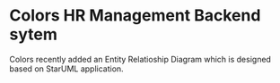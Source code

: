 # Colors HR Management Backend sytem

Colors recently added an Entity Relatioship Diagram which is designed based on StarUML application. 
